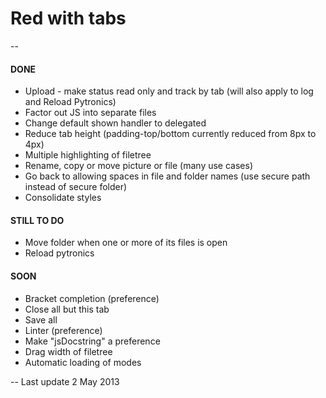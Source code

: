Red with tabs
============

--

#### DONE

* Upload - make status read only and track by tab (will also apply to log and Reload Pytronics)
* Factor out JS into separate files
* Change default shown handler to delegated
* Reduce tab height  (padding-top/bottom currently reduced from 8px to 4px)
* Multiple highlighting of filetree
* Rename, copy or move picture or file (many use cases)
* Go back to allowing spaces in file and folder names (use  secure path instead of secure folder)
* Consolidate styles

#### STILL TO DO

* Move folder when one or more of its files is open
* Reload pytronics

#### SOON

* Bracket completion (preference)
* Close all but this tab
* Save all
* Linter (preference)
* Make "jsDocstring" a preference 
* Drag width of filetree
* Automatic loading of modes

--
Last update 2 May 2013
